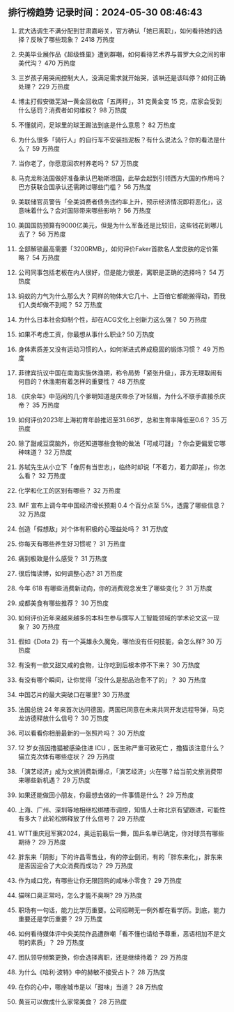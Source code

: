
## 排行榜趋势 记录时间：2024-05-30 08:46:43
  
  1. 武大选调生不满分配到甘肃嘉峪关，官方确认「她已离职」，如何看待她的选择？反映了哪些现象？ 2418 万热度
    
  2. 央美毕业展作品《超级蜂巢》遭到群嘲，如何看待艺术界与普罗大众之间的审美代沟？ 470 万热度
    
  3. 三岁孩子用哭闹控制大人，没满足需求就开始哭，该哄还是该叫停？如何正确处理？ 229 万热度
    
  4. 博主打假安徽芜湖一黄金回收店「五两秤」，31 克黄金变 15 克，店家会受到什么惩罚？消费者如何维权？ 98 万热度
    
  5. 不懂就问，足球里的球王踢法到底是什么意思？ 82 万热度
    
  6. 为什么很多「骑行人」的自行车不安装挡泥板？有什么说法么？你的看法是什么？ 59 万热度
    
  7. 当你老了，你愿意回农村养老吗？ 57 万热度
    
  8. 马克龙称法国做好准备承认巴勒斯坦国，此举会起到引领西方大国的作用吗？巴方获联合国承认还需跨过哪些门槛？ 56 万热度
    
  9. 美联储官员警告「全美消费者债务违约率上升，预示经济情况即将恶化」，这意味着什么？会对国际带来哪些影响？ 56 万热度
    
  10. 美国国防预算有9000亿美元，但是为什么军备还是比较旧，这些钱花到哪儿去了？ 56 万热度
    
  11. 全部解锁最高需要「3200RMB」，如何评价Faker首款名人堂皮肤的定价策略？ 54 万热度
    
  12. 公司同事包括老板在内人很好，但是能力很差，离职是正确的选择吗？ 54 万热度
    
  13. 蚂蚁的力气为什么那么大？同样的物体大它几十、上百倍它都能搬得动，而我们人类却做不到呢？ 52 万热度
    
  14. 为什么日本社会抑制个性，却在ACG文化上创新力这么强？ 50 万热度
    
  15. 如果不考虑工资，你最想从事什么职业? 50 万热度
    
  16. 身体素质差又没有运动习惯的人，如何渐进式养成稳固的锻炼习惯？ 49 万热度
    
  17. 菲律宾抗议中国在南海实施休渔期，称令局势「紧张升级」，菲方无理取闹有何目的？休渔期有着怎样的重要性？ 48 万热度
    
  18. 《庆余年》中范闲的几个爹明知道是庆帝杀了叶轻眉，为什么不联手直接杀庆帝？ 35 万热度
    
  19. 如何评价2023年上海初育年龄推迟至31.66岁，总和生育率降低至0.6？ 35 万热度
    
  20. 除了甜咸豆腐脑外，你还知道哪些食物的做法「可咸可甜」？你会更偏爱它哪种味道？ 32 万热度
    
  21. 苏轼先生从小立下「奋厉有当世志」，临终时却说「不着力，着力即差」，你怎么看？ 32 万热度
    
  22. 化学和化工的区别有哪些？ 32 万热度
    
  23. IMF 宣布上调今年中国经济增长预期 0.4 个百分点至 5%，透露了哪些信息？ 32 万热度
    
  24. 创造「假想敌」对个体有积极的心理益处吗？ 31 万热度
    
  25. 你每天有哪些养生好习惯呢？ 31 万热度
    
  26. 痛到极致是什么感受？ 31 万热度
    
  27. 很后悔读博，如何调整心态? 31 万热度
    
  28. 今年 618 有哪些消费新动向，你的消费观念发生了哪些变化？ 31 万热度
    
  29. 成都美食有哪些推荐？ 30 万热度
    
  30. 如何评价近年来越来越多的本科生参与撰写人工智能领域的学术论文这一现象？ 30 万热度
    
  31. 假如《Dota 2》有一个英雄永久魔免，哪怕没有任何技能，会怎么样? 30 万热度
    
  32. 有没有一款又甜又咸的食物，让你吃到后根本停不下来？ 30 万热度
    
  33. 有没有哪个瞬间，让你觉得「没什么是甜品治愈不了的」？ 30 万热度
    
  34. 中国芯片的最大突破口在哪里? 30 万热度
    
  35. 法国总统 24 年来首次访问德国，两国已同意在未来共同开发远程导弹，马克龙访德释放什么信号？ 30 万热度
    
  36. 可以看看你相册最新的一张照片吗？ 30 万热度
    
  37. 12 岁女孩因撸猫被感染住进 ICU ，医生称严重可致死亡 ，撸猫该注意什么？猫立克次体有哪些症状？ 29 万热度
    
  38. 「演艺经济」成为文旅消费新爆点，「演艺经济」火在哪？给当前文旅消费带来哪些新机遇？ 29 万热度
    
  39. 如果还能做回小朋友，你最想去做的一件事情是什么？ 29 万热度
    
  40. 上海、广州、深圳等地相继松绑楼市调控，知情人士称北京有望跟进，可能性有多大？此轮松绑释放了什么信号？ 29 万热度
    
  41. WTT重庆冠军赛2024，奥运前最后一舞，国乒名单已确定，你对球员有哪些期待？ 29 万热度
    
  42. 胖东来「阴影」下的许昌零售业，有的停业倒闭，有的「胖东来化」，胖东来是否因迎合了大众消费而成功？ 29 万热度
    
  43. 作为咸口党，有哪些让你无限回购的咸味小零食？ 29 万热度
    
  44. 猫咪口臭正常吗，怎么才能不臭啊? 29 万热度
    
  45. 职场有一句话，能力比学历重要。公司招聘无一例外都在看学历。到底，能力重要还是学历重要？ 29 万热度
    
  46. 如何看待媒体评中央美院作品遭群嘲「看不懂也请给予尊重，恶语相加不是文明的素质」？ 29 万热度
    
  47. 团队领导频繁更换，你会选择离职，还是继续待着？ 29 万热度
    
  48. 为什么《哈利·波特》中的赫敏不接受占卜？ 28 万热度
    
  49. 在你的心中，哪座城市是以「甜味」当道？ 28 万热度
    
  50. 黄豆可以做成什么家常美食？ 28 万热度
    